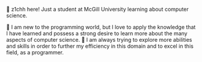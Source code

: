 👋 z1chh here! Just a student at McGill University learning about computer science.

🌱 I am new to the programming world, but I love to apply the knowledge that I have learned
and possess a strong desire to learn more about the many aspects of computer science.
👀 I am always trying to explore more abilities and skills in order to further my efficiency
in this domain and to excel in this field, as a programmer.

